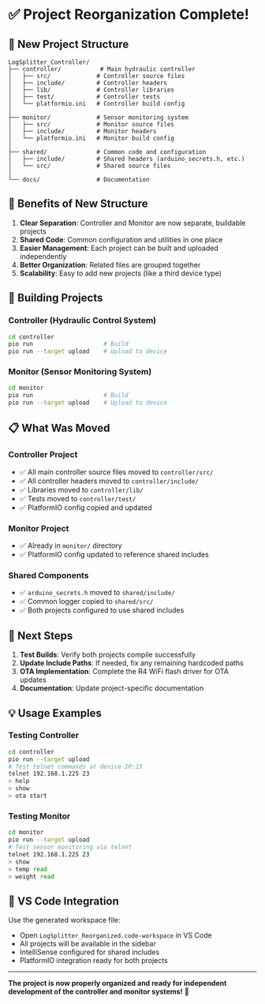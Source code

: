 # ✅ Project Reorganization Complete!

## 📁 New Project Structure

```
LogSplitter_Controller/
├── controller/           # Main hydraulic controller
│   ├── src/             # Controller source files
│   ├── include/         # Controller headers
│   ├── lib/             # Controller libraries  
│   ├── test/            # Controller tests
│   └── platformio.ini   # Controller build config
│
├── monitor/             # Sensor monitoring system  
│   ├── src/             # Monitor source files
│   ├── include/         # Monitor headers
│   └── platformio.ini   # Monitor build config
│
├── shared/              # Common code and configuration
│   ├── include/         # Shared headers (arduino_secrets.h, etc.)
│   └── src/             # Shared source files
│
└── docs/                # Documentation
```

## 🎯 Benefits of New Structure

1. **Clear Separation**: Controller and Monitor are now separate, buildable projects
2. **Shared Code**: Common configuration and utilities in one place
3. **Easier Management**: Each project can be built and uploaded independently
4. **Better Organization**: Related files are grouped together
5. **Scalability**: Easy to add new projects (like a third device type)

## 🔨 Building Projects

### Controller (Hydraulic Control System)
```bash
cd controller
pio run                    # Build
pio run --target upload    # Upload to device
```

### Monitor (Sensor Monitoring System) 
```bash
cd monitor
pio run                    # Build
pio run --target upload    # Upload to device
```

## 📋 What Was Moved

### Controller Project
- ✅ All main controller source files moved to `controller/src/`
- ✅ All controller headers moved to `controller/include/`
- ✅ Libraries moved to `controller/lib/`
- ✅ Tests moved to `controller/test/`
- ✅ PlatformIO config copied and updated

### Monitor Project  
- ✅ Already in `monitor/` directory
- ✅ PlatformIO config updated to reference shared includes

### Shared Components
- ✅ `arduino_secrets.h` moved to `shared/include/`
- ✅ Common logger copied to `shared/src/`
- ✅ Both projects configured to use shared includes

## 🚀 Next Steps

1. **Test Builds**: Verify both projects compile successfully
2. **Update Include Paths**: If needed, fix any remaining hardcoded paths
3. **OTA Implementation**: Complete the R4 WiFi flash driver for OTA updates
4. **Documentation**: Update project-specific documentation

## 💡 Usage Examples

### Testing Controller
```bash
cd controller
pio run --target upload
# Test telnet commands at device IP:23
telnet 192.168.1.225 23
> help
> show
> ota start
```

### Testing Monitor
```bash  
cd monitor
pio run --target upload
# Test sensor monitoring via telnet
telnet 192.168.1.225 23
> show
> temp read
> weight read
```

## 🔧 VS Code Integration

Use the generated workspace file:
- Open `LogSplitter_Reorganized.code-workspace` in VS Code
- All projects will be available in the sidebar
- IntelliSense configured for shared includes
- PlatformIO integration ready for both projects

---

**The project is now properly organized and ready for independent development of the controller and monitor systems!** 🎉